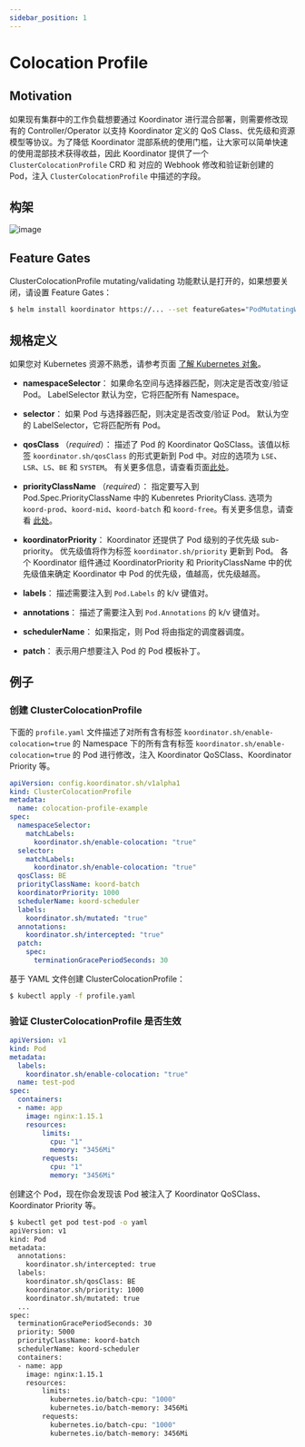 ```yaml
---
sidebar_position: 1
---
```


# Colocation Profile

## Motivation

如果现有集群中的工作负载想要通过 Koordinator 进行混合部署，则需要修改现有的 Controller/Operator 以支持 Koordinator 定义的 QoS Class、优先级和资源模型等协议。为了降低 Koordinator 混部系统的使用门槛，让大家可以简单快速的使用混部技术获得收益，因此 Koordinator 提供了一个 `ClusterColocationProfile` CRD 和 对应的 Webhook 修改和验证新创建的 Pod，注入 `ClusterColocationProfile` 中描述的字段。


## 构架

![image](/img/clustercolocationprofile-arch.png)

## Feature Gates

ClusterColocationProfile mutating/validating 功能默认是打开的，如果想要关闭，请设置 Feature Gates：

```bash
$ helm install koordinator https://... --set featureGates="PodMutatingWebhook=false\,PodValidatingWebhook=false"
```


## 规格定义

如果您对 Kubernetes 资源不熟悉，请参考页面 [了解 Kubernetes 对象](https://kubernetes.io/docs/concepts/overview/working-with-objects/kubernetes-objects/)。

- **namespaceSelector**： 如果命名空间与选择器匹配，则决定是否改变/验证 Pod。 LabelSelector 默认为空，它将匹配所有 Namespace。

- **selector**： 如果 Pod 与选择器匹配，则决定是否改变/验证 Pod。 默认为空的 LabelSelector，它将匹配所有 Pod。

- **qosClass** （*required*）： 描述了 Pod 的 Koordinator QoSClass。该值以标签 `koordinator.sh/qosClass` 的形式更新到 Pod 中。对应的选项为 `LSE`、`LSR`、`LS`、`BE` 和 `SYSTEM`。 有关更多信息，请查看页面[此处](../architecture/qos)。

- **priorityClassName** （*required*）： 指定要写入到 Pod.Spec.PriorityClassName 中的 Kubenretes PriorityClass. 选项为 `koord-prod`、`koord-mid`、`koord-batch` 和 `koord-free`。有关更多信息，请查看 [此处](../architecture/priority)。

- **koordinatorPriority**： Koordinator 还提供了 Pod 级别的子优先级 sub-priority。 优先级值将作为标签 `koordinator.sh/priority` 更新到 Pod。 各个 Koordinator 组件通过 KoordinatorPriority 和 PriorityClassName 中的优先级值来确定 Koordinator 中 Pod 的优先级，值越高，优先级越高。

- **labels**： 描述需要注入到 `Pod.Labels` 的 k/v 键值对。

- **annotations**： 描述了需要注入到 `Pod.Annotations` 的 k/v 键值对。

- **schedulerName**： 如果指定，则 Pod 将由指定的调度器调度。

- **patch**： 表示用户想要注入 Pod 的 Pod 模板补丁。


## 例子

### 创建 ClusterColocationProfile

下面的 `profile.yaml` 文件描述了对所有含有标签 `koordinator.sh/enable-colocation=true` 的 Namespace 下的所有含有标签 `koordinator.sh/enable-colocation=true` 的 Pod 进行修改，注入 Koordinator QoSClass、Koordinator Priority 等。

```yaml
apiVersion: config.koordinator.sh/v1alpha1
kind: ClusterColocationProfile
metadata:
  name: colocation-profile-example
spec:
  namespaceSelector:
    matchLabels:
      koordinator.sh/enable-colocation: "true"
  selector:
    matchLabels:
      koordinator.sh/enable-colocation: "true"
  qosClass: BE
  priorityClassName: koord-batch
  koordinatorPriority: 1000
  schedulerName: koord-scheduler
  labels:
    koordinator.sh/mutated: "true"
  annotations: 
    koordinator.sh/intercepted: "true"
  patch:
    spec:
      terminationGracePeriodSeconds: 30
```

基于 YAML 文件创建 ClusterColocationProfile：

```bash
$ kubectl apply -f profile.yaml
```

### 验证 ClusterColocationProfile 是否生效

```yaml
apiVersion: v1
kind: Pod
metadata:
  labels:
    koordinator.sh/enable-colocation: "true"
  name: test-pod
spec:
  containers:
  - name: app
    image: nginx:1.15.1
    resources:
        limits:
          cpu: "1"
          memory: "3456Mi"
        requests:
          cpu: "1"
          memory: "3456Mi"
```

创建这个 Pod，现在你会发现该 Pod 被注入了 Koordinator QoSClass、Koordinator Priority 等。

```bash
$ kubectl get pod test-pod -o yaml
apiVersion: v1
kind: Pod
metadata:
  annotations: 
    koordinator.sh/intercepted: true
  labels:
    koordinator.sh/qosClass: BE
    koordinator.sh/priority: 1000
    koordinator.sh/mutated: true
  ...
spec:
  terminationGracePeriodSeconds: 30
  priority: 5000
  priorityClassName: koord-batch
  schedulerName: koord-scheduler
  containers:
  - name: app
    image: nginx:1.15.1
    resources:
        limits:
          kubernetes.io/batch-cpu: "1000"
          kubernetes.io/batch-memory: 3456Mi
        requests:
          kubernetes.io/batch-cpu: "1000"
          kubernetes.io/batch-memory: 3456Mi
```